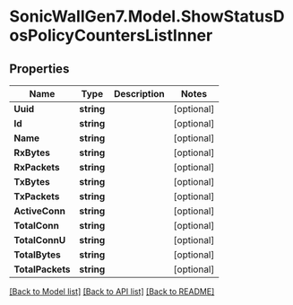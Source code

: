 # SonicWallGen7.Model.ShowStatusDosPolicyCountersListInner

## Properties

Name | Type | Description | Notes
------------ | ------------- | ------------- | -------------
**Uuid** | **string** |  | [optional] 
**Id** | **string** |  | [optional] 
**Name** | **string** |  | [optional] 
**RxBytes** | **string** |  | [optional] 
**RxPackets** | **string** |  | [optional] 
**TxBytes** | **string** |  | [optional] 
**TxPackets** | **string** |  | [optional] 
**ActiveConn** | **string** |  | [optional] 
**TotalConn** | **string** |  | [optional] 
**TotalConnU** | **string** |  | [optional] 
**TotalBytes** | **string** |  | [optional] 
**TotalPackets** | **string** |  | [optional] 

[[Back to Model list]](../README.md#documentation-for-models) [[Back to API list]](../README.md#documentation-for-api-endpoints) [[Back to README]](../README.md)


